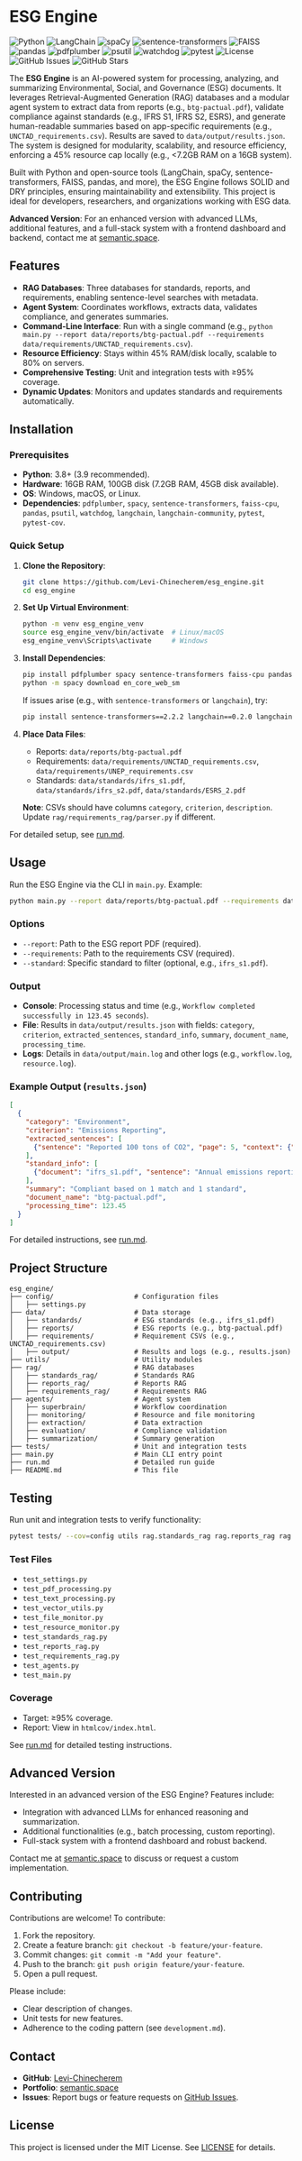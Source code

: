 # ESG Engine

![Python](https://img.shields.io/badge/Python-3.8+-blue.svg)
![LangChain](https://img.shields.io/badge/LangChain-0.2.0-orange.svg)
![spaCy](https://img.shields.io/badge/spaCy-3.7+-green.svg)
![sentence-transformers](https://img.shields.io/badge/sentence--transformers-2.2.2-blue.svg)
![FAISS](https://img.shields.io/badge/FAISS-cpu-lightgrey.svg)
![pandas](https://img.shields.io/badge/pandas-2.0+-yellow.svg)
![pdfplumber](https://img.shields.io/badge/pdfplumber-0.11+-purple.svg)
![psutil](https://img.shields.io/badge/psutil-5.9+-red.svg)
![watchdog](https://img.shields.io/badge/watchdog-4.0+-cyan.svg)
![pytest](https://img.shields.io/badge/pytest-7.4+-black.svg)
![License](https://img.shields.io/badge/License-MIT-green.svg)
![GitHub Issues](https://img.shields.io/github/issues/Levi-Chinecherem/esg_engine)
![GitHub Stars](https://img.shields.io/github/stars/Levi-Chinecherem/esg_engine)

The **ESG Engine** is an AI-powered system for processing, analyzing, and summarizing Environmental, Social, and Governance (ESG) documents. It leverages Retrieval-Augmented Generation (RAG) databases and a modular agent system to extract data from reports (e.g., `btg-pactual.pdf`), validate compliance against standards (e.g., IFRS S1, IFRS S2, ESRS), and generate human-readable summaries based on app-specific requirements (e.g., `UNCTAD_requirements.csv`). Results are saved to `data/output/results.json`. The system is designed for modularity, scalability, and resource efficiency, enforcing a 45% resource cap locally (e.g., <7.2GB RAM on a 16GB system).

Built with Python and open-source tools (LangChain, spaCy, sentence-transformers, FAISS, pandas, and more), the ESG Engine follows SOLID and DRY principles, ensuring maintainability and extensibility. This project is ideal for developers, researchers, and organizations working with ESG data.

**Advanced Version**: For an enhanced version with advanced LLMs, additional features, and a full-stack system with a frontend dashboard and backend, contact me at [semantic.space](https://semantic.space).

## Features

- **RAG Databases**: Three databases for standards, reports, and requirements, enabling sentence-level searches with metadata.
- **Agent System**: Coordinates workflows, extracts data, validates compliance, and generates summaries.
- **Command-Line Interface**: Run with a single command (e.g., `python main.py --report data/reports/btg-pactual.pdf --requirements data/requirements/UNCTAD_requirements.csv`).
- **Resource Efficiency**: Stays within 45% RAM/disk locally, scalable to 80% on servers.
- **Comprehensive Testing**: Unit and integration tests with ≥95% coverage.
- **Dynamic Updates**: Monitors and updates standards and requirements automatically.

## Installation

### Prerequisites
- **Python**: 3.8+ (3.9 recommended).
- **Hardware**: 16GB RAM, 100GB disk (7.2GB RAM, 45GB disk available).
- **OS**: Windows, macOS, or Linux.
- **Dependencies**: `pdfplumber`, `spacy`, `sentence-transformers`, `faiss-cpu`, `pandas`, `psutil`, `watchdog`, `langchain`, `langchain-community`, `pytest`, `pytest-cov`.

### Quick Setup
1. **Clone the Repository**:
   ```bash
   git clone https://github.com/Levi-Chinecherem/esg_engine.git
   cd esg_engine
   ```

2. **Set Up Virtual Environment**:
   ```bash
   python -m venv esg_engine_venv
   source esg_engine_venv/bin/activate  # Linux/macOS
   esg_engine_venv\Scripts\activate     # Windows
   ```

3. **Install Dependencies**:
   ```bash
   pip install pdfplumber spacy sentence-transformers faiss-cpu pandas psutil watchdog langchain langchain-community pytest pytest-cov
   python -m spacy download en_core_web_sm
   ```

   If issues arise (e.g., with `sentence-transformers` or `langchain`), try:
   ```bash
   pip install sentence-transformers==2.2.2 langchain==0.2.0 langchain-community==0.2.0 --no-cache-dir
   ```

4. **Place Data Files**:
   - Reports: `data/reports/btg-pactual.pdf`
   - Requirements: `data/requirements/UNCTAD_requirements.csv`, `data/requirements/UNEP_requirements.csv`
   - Standards: `data/standards/ifrs_s1.pdf`, `data/standards/ifrs_s2.pdf`, `data/standards/ESRS_2.pdf`

   **Note**: CSVs should have columns `category`, `criterion`, `description`. Update `rag/requirements_rag/parser.py` if different.

For detailed setup, see [run.md](run.md).

## Usage

Run the ESG Engine via the CLI in `main.py`. Example:
```bash
python main.py --report data/reports/btg-pactual.pdf --requirements data/requirements/UNCTAD_requirements.csv --standard data/standards/ifrs_s1.pdf
```

### Options
- `--report`: Path to the ESG report PDF (required).
- `--requirements`: Path to the requirements CSV (required).
- `--standard`: Specific standard to filter (optional, e.g., `ifrs_s1.pdf`).

### Output
- **Console**: Processing status and time (e.g., `Workflow completed successfully in 123.45 seconds`).
- **File**: Results in `data/output/results.json` with fields: `category`, `criterion`, `extracted_sentences`, `standard_info`, `summary`, `document_name`, `processing_time`.
- **Logs**: Details in `data/output/main.log` and other logs (e.g., `workflow.log`, `resource.log`).

### Example Output (`results.json`)
```json
[
  {
    "category": "Environment",
    "criterion": "Emissions Reporting",
    "extracted_sentences": [
      {"sentence": "Reported 100 tons of CO2", "page": 5, "context": {"before": "Emissions data", "after": "Next section"}}
    ],
    "standard_info": [
      {"document": "ifrs_s1.pdf", "sentence": "Annual emissions reporting required", "page": 10}
    ],
    "summary": "Compliant based on 1 match and 1 standard",
    "document_name": "btg-pactual.pdf",
    "processing_time": 123.45
  }
]
```

For detailed instructions, see [run.md](run.md).

## Project Structure

```
esg_engine/
├── config/                    # Configuration files
│   ├── settings.py
├── data/                      # Data storage
│   ├── standards/             # ESG standards (e.g., ifrs_s1.pdf)
│   ├── reports/               # ESG reports (e.g., btg-pactual.pdf)
│   ├── requirements/          # Requirement CSVs (e.g., UNCTAD_requirements.csv)
│   ├── output/                # Results and logs (e.g., results.json)
├── utils/                     # Utility modules
├── rag/                       # RAG databases
│   ├── standards_rag/         # Standards RAG
│   ├── reports_rag/           # Reports RAG
│   ├── requirements_rag/      # Requirements RAG
├── agents/                    # Agent system
│   ├── superbrain/            # Workflow coordination
│   ├── monitoring/            # Resource and file monitoring
│   ├── extraction/            # Data extraction
│   ├── evaluation/            # Compliance validation
│   ├── summarization/         # Summary generation
├── tests/                     # Unit and integration tests
├── main.py                    # Main CLI entry point
├── run.md                     # Detailed run guide
├── README.md                  # This file
```

## Testing

Run unit and integration tests to verify functionality:
```bash
pytest tests/ --cov=config utils rag.standards_rag rag.reports_rag rag.requirements_rag agents main --cov-report=html
```

### Test Files
- `test_settings.py`
- `test_pdf_processing.py`
- `test_text_processing.py`
- `test_vector_utils.py`
- `test_file_monitor.py`
- `test_resource_monitor.py`
- `test_standards_rag.py`
- `test_reports_rag.py`
- `test_requirements_rag.py`
- `test_agents.py`
- `test_main.py`

### Coverage
- Target: ≥95% coverage.
- Report: View in `htmlcov/index.html`.

See [run.md](run.md) for detailed testing instructions.

## Advanced Version

Interested in an advanced version of the ESG Engine? Features include:
- Integration with advanced LLMs for enhanced reasoning and summarization.
- Additional functionalities (e.g., batch processing, custom reporting).
- Full-stack system with a frontend dashboard and robust backend.

Contact me at [semantic.space](https://semantic.space) to discuss or request a custom implementation.

## Contributing

Contributions are welcome! To contribute:
1. Fork the repository.
2. Create a feature branch: `git checkout -b feature/your-feature`.
3. Commit changes: `git commit -m "Add your feature"`.
4. Push to the branch: `git push origin feature/your-feature`.
5. Open a pull request.

Please include:
- Clear description of changes.
- Unit tests for new features.
- Adherence to the coding pattern (see `development.md`).

## Contact

- **GitHub**: [Levi-Chinecherem](https://github.com/Levi-Chinecherem)
- **Portfolio**: [semantic.space](https://semantic.space)
- **Issues**: Report bugs or feature requests on [GitHub Issues](https://github.com/Levi-Chinecherem/esg_engine/issues).

## License

This project is licensed under the MIT License. See [LICENSE](LICENSE) for details.
